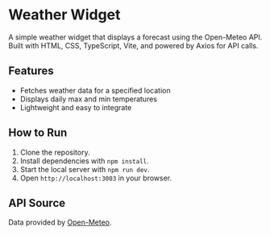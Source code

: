 # Weather Widget

A simple weather widget that displays a forecast using the Open-Meteo API. Built with HTML, CSS, TypeScript, Vite, and powered by Axios for API calls. 

## Features
- Fetches weather data for a specified location
- Displays daily max and min temperatures
- Lightweight and easy to integrate

## How to Run
1. Clone the repository.
2. Install dependencies with `npm install`.
3. Start the local server with `npm run dev`.
4. Open `http://localhost:3003` in your browser.

## API Source
Data provided by [Open-Meteo](https://open-meteo.com/).
